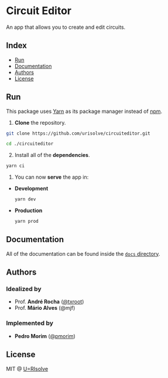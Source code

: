 # Circuit Editor

An app that allows you to create and edit circuits.

## Index

- [Run](#run)
- [Documentation](#documentation)
- [Authors](#authors)
- [License](#license)

## Run

This package uses [Yarn](https://yarnpkg.com/) as its package manager instead of [npm](https://www.npmjs.com/).

1. **Clone** the repository.

  ```bash
  git clone https://github.com/urisolve/circuiteditor.git
  ```

  ```bash
  cd ./circuiteditor
  ```

2. Install all of the **dependencies**.

  ```bash
  yarn ci
  ```

1. You can now **serve** the app in:

  - **Development**

    ```bash
    yarn dev
    ```

  - **Production**

    ```bash
    yarn prod
    ```

## Documentation

All of the documentation can be found inside the [`docs` directory](./docs/README.md).

## Authors

### Idealized by

- Prof. **André Rocha** ([@txroot](https://github.com/txroot))
- Prof. **Mário Alves** (@mjf)

### Implemented by

- **Pedro Morim** ([@pmorim](https://github.com/pmorim))

## License

MIT @ [U=RIsolve](https://urisolve.pt/)
